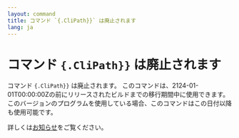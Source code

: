 ```yaml
---
layout: command
title: コマンド `{.CliPath}}` は廃止されます
lang: ja
---
```


# コマンド `{.CliPath}}` は廃止されます

コマンド `{.CliPath}}` は廃止されます。
このコマンドは、2124-01-01T00:00:00Zの前にリリースされたビルドまでの移行期間中に使用できます。このバージョンのプログラムを使用している場合、このコマンドはこの日付以降も使用可能です。

詳しくは[お知らせ](https://github.com/watermint/toolbox/issues/781)をご覧ください。


